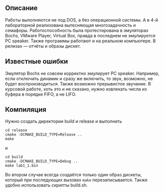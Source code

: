 ## Описание

Работы выполняются не под DOS, а без операционной системы. 
А в 4-й лабораторной реализована вытесняющая многозадачность и семафоры.
Работоспособность была протестирована в эмуляторах Bochs, VMware Player, Virtual Box,
правда в последнем не эмулируется PC speaker. Также программы работают и на реальном компьютере.
В релизах — отчёты и образы дискет.

## Известные ошибки

Эмулятор Bochs не совсем корректно эмулирует PC speaker. Например, если отключить динамик и сразу же
включить, то звук, возможно, не будет воспроизводиться. Также возможно прерывистое звучание.
В курсовой работе, хоть это и не сказано, нужно извлекать числа из буфера в порядке FIFO, а не LIFO.

## Компиляция

Нужно создать директории build и release и выполнить 

    cd release
    cmake -DCMAKE_BUILD_TYPE=Release ..
    make

и 

    cd build
    cmake -DCMAKE_BUILD_TYPE=Debug ..
    make lab1_1.bin

Во втором случае всегда создаётся только один образ дискеты, который при последующих
вызовах `make` перезаписывается. Также удобно использовать скрипты build.sh.

